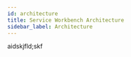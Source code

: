 ```yaml
---
id: architecture
title: Service Workbench Architecture
sidebar_label: Architecture
---
```

aidskjfld;skf